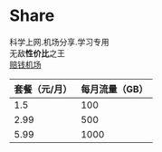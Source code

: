 # Share
科学上网.机场分享.学习专用<br> 
无敌**性价比**之王<br> 
[赔钱机场](https://dash.pqjc.site/#/register?code=Jr2Qrx83 "访问网站")<br> 

| 套餐（元/月） | 每月流量（GB） |
| ----------- | ----------- |
| 1.5    | 100      |
| 2.99   | 500      |
| 5.99   | 1000     |
